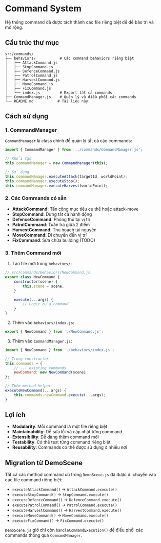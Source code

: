 # Command System

Hệ thống command đã được tách thành các file riêng biệt để dễ bảo trì và mở rộng.

## Cấu trúc thư mục

```
src/commands/
├── behaviors/           # Các command behaviors riêng biệt
│   ├── AttackCommand.js
│   ├── StopCommand.js
│   ├── DefenceCommand.js
│   ├── PatrolCommand.js    
│   ├── HarvestCommand.js
│   ├── MoveCommand.js
│   ├── FixCommand.js
│   └── index.js         # Export tất cả commands
├── CommandManager.js    # Quản lý và điều phối các commands
└── README.md           # Tài liệu này
```

## Cách sử dụng

### 1. CommandManager

`CommandManager` là class chính để quản lý tất cả các commands:

```javascript
import { CommandManager } from '../commands/CommandManager.js';

// Khởi tạo
this.commandManager = new CommandManager(this);

// Sử dụng
this.commandManager.executeAttack(targetId, worldPoint);
this.commandManager.executeStop();
this.commandManager.executeHarvest(worldPoint);
```

### 2. Các Commands có sẵn

- **AttackCommand**: Tấn công mục tiêu cụ thể hoặc attack-move
- **StopCommand**: Dừng tất cả hành động
- **DefenceCommand**: Phòng thủ tại vị trí
- **PatrolCommand**: Tuần tra giữa 2 điểm
- **HarvestCommand**: Thu hoạch tài nguyên
- **MoveCommand**: Di chuyển đến vị trí
- **FixCommand**: Sửa chữa building (TODO)

### 3. Thêm Command mới

1. Tạo file mới trong `behaviors/`:
```javascript
// src/commands/behaviors/NewCommand.js
export class NewCommand {
    constructor(scene) {
        this.scene = scene;
    }

    execute(...args) {
        // Logic của command
    }
}
```

2. Thêm vào `behaviors/index.js`:
```javascript
export { NewCommand } from './NewCommand.js';
```

3. Thêm vào `CommandManager.js`:
```javascript
import { NewCommand } from './behaviors/index.js';

// Trong constructor
this.commands = {
    // ... existing commands
    newCommand: new NewCommand(scene)
};

// Thêm method helper
executeNewCommand(...args) {
    this.commands.newCommand.execute(...args);
}
```

## Lợi ích

- **Modularity**: Mỗi command là một file riêng biệt
- **Maintainability**: Dễ sửa lỗi và cập nhật từng command
- **Extensibility**: Dễ dàng thêm command mới
- **Testability**: Có thể test từng command riêng biệt
- **Reusability**: Commands có thể được sử dụng ở nhiều nơi

## Migration từ DemoScene

Tất cả các method command cũ trong `DemoScene.js` đã được di chuyển vào các file command riêng biệt:

- `executeAttackCommand()` → `AttackCommand.execute()`
- `executeStopCommand()` → `StopCommand.execute()`
- `executeDefenceCommand()` → `DefenceCommand.execute()`
- `executePatrolCommand()` → `PatrolCommand.execute()`
- `executeHarvestCommand()` → `HarvestCommand.execute()`
- `executeMoveCommand()` → `MoveCommand.execute()`
- `executeFixCommand()` → `FixCommand.execute()`

`DemoScene.js` giờ chỉ còn `handleCommandExecution()` để điều phối các commands thông qua `CommandManager`.
